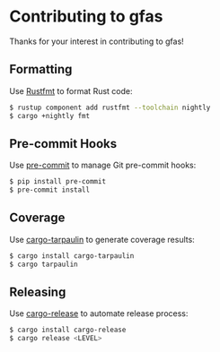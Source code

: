 # Contributing to gfas

Thanks for your interest in contributing to gfas!

## Formatting

Use [Rustfmt](https://github.com/rust-lang/rustfmt) to format Rust code:

```sh
$ rustup component add rustfmt --toolchain nightly
$ cargo +nightly fmt
```

## Pre-commit Hooks

Use [pre-commit](https://pre-commit.com) to manage Git pre-commit hooks:

```sh
$ pip install pre-commit
$ pre-commit install
```

## Coverage

Use [cargo-tarpaulin](https://crates.io/crates/cargo-tarpaulin) to generate coverage results:

```sh
$ cargo install cargo-tarpaulin
$ cargo tarpaulin
```

## Releasing

Use [cargo-release](https://crates.io/crates/cargo-release) to automate release process:

```sh
$ cargo install cargo-release
$ cargo release <LEVEL>
```
